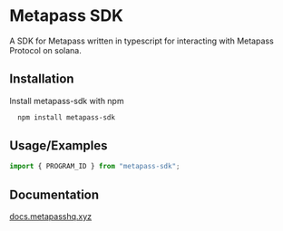 # Metapass SDK

A SDK for Metapass written in typescript for interacting with Metapass Protocol on solana.

## Installation

Install metapass-sdk with npm

```bash
  npm install metapass-sdk 
```

## Usage/Examples

```javascript
import { PROGRAM_ID } from "metapass-sdk";
```

## Documentation
[docs.metapasshq.xyz](https://docs.metapasshq.xyz)
